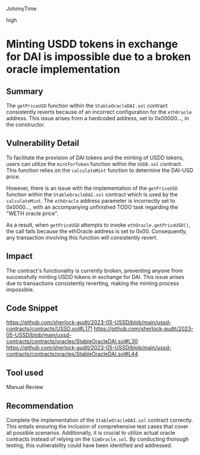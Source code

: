 JohnnyTime

high

# Minting USDD tokens in exchange for DAI is impossible due to a broken oracle implementation

## Summary
The `getPriceUSD` function within the `StableOracleDAI.sol` contract consistently reverts because of an incorrect configuration for the `ethOracle` address. This issue arises from a hardcoded address, set to 0x00000..., in the constructor.

## Vulnerability Detail
To facilitate the provision of DAI tokens and the minting of USDD tokens, users can utilize the `mintForToken` function within the `USDD.sol` contract. This function relies on the `calculateMint` function to determine the DAI-USD price.

However, there is an issue with the implementation of the `getPriceUSD` function within the `StableOracleDAI.sol` contract which is used by the `calculateMint`. The `ethOracle` address parameter is incorrectly set to 0x0000..., with an accompanying unfinished TODO task regarding the "WETH oracle price".

As a result, when `getPriceUSD` attempts to invoke `ethOracle.getPriceUSD()`, the call fails because the ethOracle address is set to 0x00. Consequently, any transaction involving this function will consistently revert.

## Impact
The contract's functionality is currently broken, preventing anyone from successfully minting USDD tokens in exchange for DAI. This issue arises due to transactions consistently reverting, making the minting process impossible.

## Code Snippet
https://github.com/sherlock-audit/2023-05-USSD/blob/main/ussd-contracts/contracts/USSD.sol#L171
https://github.com/sherlock-audit/2023-05-USSD/blob/main/ussd-contracts/contracts/oracles/StableOracleDAI.sol#L30
https://github.com/sherlock-audit/2023-05-USSD/blob/main/ussd-contracts/contracts/oracles/StableOracleDAI.sol#L44

## Tool used
Manual Review

## Recommendation
Complete the implementation of the `StableOracleDAI.sol` contract correctly. This entails ensuring the inclusion of comprehensive test cases that cover all possible scenarios. Additionally, it is crucial to utilize actual oracle contracts instead of relying on the `SimOracle.sol`. By conducting thorough testing, this vulnerability could have been identified and addressed.